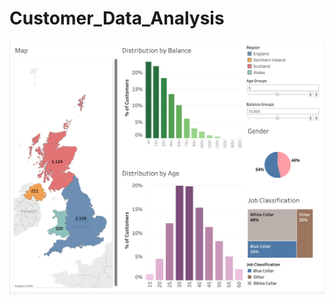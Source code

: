 # Customer_Data_Analysis

![Dashboard](https://github.com/Yash-Wasalwar-07/Customer_Data_Analysis/blob/main/Dashboard_Layout.png?raw=true)
